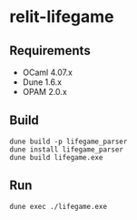 # relit-lifegame

## Requirements

- OCaml 4.07.x
- Dune 1.6.x
- OPAM 2.0.x

## Build

```
dune build -p lifegame_parser
dune install lifegame_parser
dune build lifegame.exe
```

## Run

```
dune exec ./lifegame.exe
```
